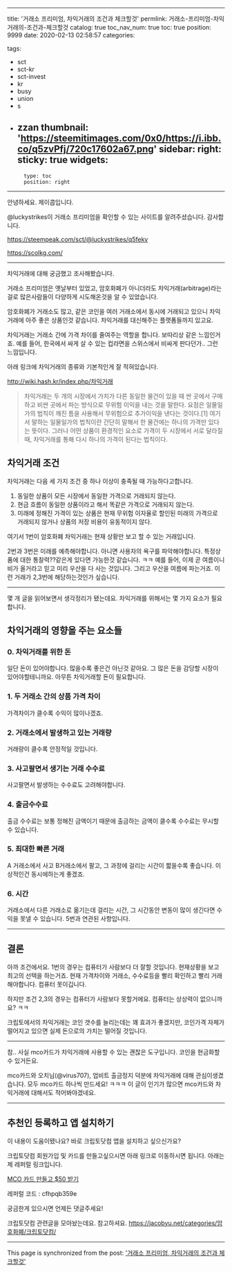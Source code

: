 
---
title: '거래소 프리미엄, 차익거래의 조건과 체크할것'
permlink: 거래소-프리미엄-차익거래의-조건과-체크할것
catalog: true
toc_nav_num: true
toc: true
position: 9999
date: 2020-02-13 02:58:57
categories:

tags:
- sct
- sct-kr
- sct-invest
- kr
- busy
- union
- s
- zzan
thumbnail: 'https://steemitimages.com/0x0/https://i.ibb.co/q5zvPfj/720c17602a67.png'
sidebar:
    right:
        sticky: true
widgets:
    -
        type: toc
        position: right
---


안녕하세요. 제이콥입니다.

@luckystrikes이 거래소 프리미엄을 확인할 수 있는 사이트를 알려주셨습니다. 감사합니다.

https://steempeak.com/sct/@luckystrikes/q5fekv

https://scolkg.com/

---

차익거래에 대해 궁금했고 조사해봤습니다.

거래소 프리미엄은 옛날부터 있었고, 암호화폐가 아니더라도 차익거래(arbitrage)라는 걸로 많은사람들이 다양하게 시도해온것을 알 수 있었습니다. 

암호화폐가 거래소도 많고, 같은 코인을 여러 거래소에서 동시에 거래되고 있으니 차익거래에 아주 좋은 상품인것 같습니다. 차익거래를 대신해주는 플랫폼들까지 있고요.

차익거래는 거래소 간에 가격 차이를 줄여주는 역할을 합니다. 보따리상 같은 느낌인거죠. 예를 들어, 한국에서 싸게 살 수 있는 컵라면을 스위스에서 비싸게 판다던가.. 그런 느낌입니다.

아래 링크에 차익거래의 종류와 기본적인게 잘 적혀있습니다.

http://wiki.hash.kr/index.php/차익거래

> 차익거래는 두 개의 시장에서 가치가 다른 동일한 물건이 있을 때 싼 곳에서 구매하고 비싼 곳에서 파는 방식으로 무위험 이익을 내는 것을 말한다. 요점은 일물일가의 법칙이 깨진 틈을 사용해서 무위험으로 추가이익을 낸다는 것이다.[1] 여기서 말하는 일물일가의 법칙이란 간단히 말해서 한 물건에는 하나의 가격만 있다는 뜻이다. 그러나 어떤 상품이 환경적인 요소로 가격이 두 시장에서 서로 달라질 때, 차익거래를 통해 다시 하나의 가격이 된다는 법칙이다.

## 차익거래 조건

차익거래는 다음 세 가지 조건 중 하나 이상이 충족될 때 가능하다고합니다.

1. 동일한 상품이 모든 시장에서 동일한 가격으로 거래되지 않는다.
2. 현금 흐름이 동일한 상품이라고 해서 똑같은 가격으로 거래되지 않는다.
3. 미래에 정해진 가격이 있는 상품은 현재 무위험 이자율로 할인된 미래의 가격으로 거래되지 않거나 상품의 저장 비용이 유동적이지 않다.

여기서 1번이 암호화폐 차익거래는 현재 상황만 보고 할 수 있는 거래입니다.
 
2번과 3번은 미래를 예측해야합니다. 아니면 사용자의 욕구를 파악해야합니다. 특정상품에 대한 통찰력??같은게 있다면 가능한것 같습니다. ㅋㅋ 예를 들어, 이제 곧 여름이니 비가 올거라고 믿고 미리 우산을 다 사는 것입니다. 그리고 우산을 여름에 파는거죠. 이런 거래가 2,3번에 해당하는것인가 싶습니다.

---

몇 개 글을 읽어보면서 생각정리가 됐는데요.
차익거래를 위해서는 몇 가지 요소가 필요합니다.

## 차익거래의 영향을 주는 요소들


### 0. 차익거래를 위한 돈

일단 돈이 있어야합니다. 많을수록 좋은건 아닌것 같아요. 그 많은 돈을 감당할 시장이 있어야할테니까요. 아무튼 차익거래할 돈이 필요합니다.

### 1. 두 거래소 간의 상품 가격 차이

가격차이가 클수록 수익이 많이나겠죠.

### 2. 거래소에서 발생하고 있는 거래량

거래량이 클수록 안정적일 것입니다. 

### 3. 사고팔면서 생기는 거래 수수료

사고팔면서 발생하는 수수료도 고려해야합니다.

### 4. 출금수수료

출금 수수료는 보통 정해진 금액이기 때문에 출금하는 금액이 클수록 수수료는 무시할 수 있습니다.

### 5. 최대한 빠른 거래

A 거래소에서 사고 B거래소에서 팔고, 그 과정에 걸리는 시간이 짧을수록 좋습니다. 이상적인건 동시에하는게 좋겠죠.

### 6. 시간

거래소에서 다른 거래소로 옮기는데 걸리는 시간, 그 시간동안 변동이 많이 생긴다면 수익을 못낼 수 있습니다. 5번과 연관된 사항입니다.


---

## 결론

아까 조건에서요. 1번의 경우는 컴퓨터가 사람보다 더 잘할 것입니다. 현재상황을 보고 최고의 선택을 하는거죠. 현재 가격차이와 거래소, 수수료등을 빨리 확인하고 빨리 거래해야합니다. 컴퓨터 못이깁니다.

하지만 조건 2,3의 경우는 컴퓨터가 사람보다 못할거에요. 컴퓨터는 상상력이 없으니까요? ㅋㅋ

크립토에서의 차익거래는 코인 갯수를 늘리는데는 꽤 효과가 좋겠지만, 코인가격 자체가 떨어지고 있으면 실제 돈으로의 가치는 떨어질 것입니다.

---

참.. 사실 mco카드가 차익거래에 사용할 수 있는 괜찮은 도구입니다. 코인을 현금화할 수 있거든요.

mco카드와 오치님(@virus707), 업비트 출금정지 덕분에 차익거래에 대해 관심이생겼습니다. 모두 mco카드 하나씩 만드세요! ㅋㅋㅋ 이 글이 인기가 많으면 mco카드와 차익거래에 대해서도 적어봐야겠네요.

---

## 추천인 등록하고 앱 설치하기
이 내용이 도움이됐나요?
바로 크립토닷컴 앱을 설치하고 싶으신가요?

크립토닷컴 회원가입 및 카드를 만들고싶으시면 아래 링크로 이동하시면 됩니다.
아래는 제 레퍼럴 링크입니다.  

[MCO 카드 만들고 $50 받기](https://platinum.crypto.com/r/cfhpqb359e)  

레퍼럴 코드 : cfhpqb359e

궁금한게 있으시면 언제든 댓글주세요!

크립토닷컴 관련글을 모아놨는데요. 참고하셔요.
https://jacobyu.net/categories/암호화폐/크립토닷컴/

- - -

This page is synchronized from the post: ['거래소 프리미엄, 차익거래의 조건과 체크할것'](https://steempeak.com/@jacobyu/76bapb)
